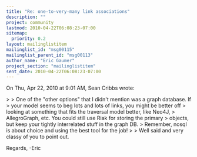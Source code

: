 ```yaml
---
title: "Re: one-to-very-many link associations"
description: ""
project: community
lastmod: 2010-04-22T06:08:23-07:00
sitemap:
  priority: 0.2
layout: mailinglistitem
mailinglist_id: "msg00115"
mailinglist_parent_id: "msg00113"
author_name: "Eric Gaumer"
project_section: "mailinglistitem"
sent_date: 2010-04-22T06:08:23-07:00
---
```



On Thu, Apr 22, 2010 at 9:01 AM, Sean Cribbs  wrote:

&gt;
&gt; One of the "other options" that I didn't mention was a graph database. If
&gt; your model seems to beg lots and lots of links, you might be better off
&gt; looking at something that fits the traversal model better, like Neo4J,
&gt; AllegroGraph, etc. You could still use Riak for storing the primary
&gt; objects, but keep your tightly interrelated stuff in the graph DB.
&gt; Remember, nosql is about choice and using the best tool for the job!
&gt;
&gt;
Well said and very classy of you to point out.

Regards,
-Eric

